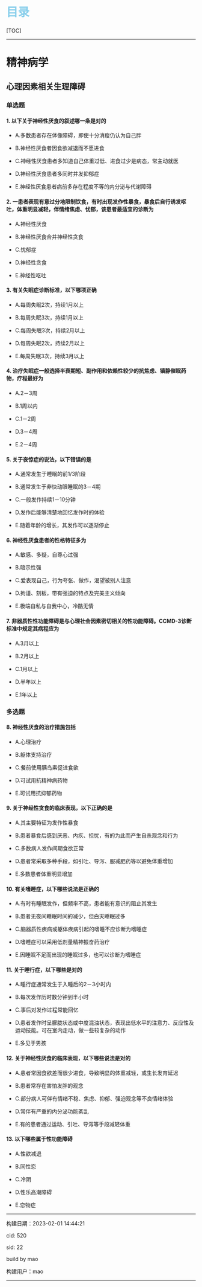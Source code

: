 
<h1 style="font-size:2.2em;color:skyblue;text-align:left">目录</h1>

[TOC]

---






























# 精神病学

## 心理因素相关生理障碍

### 单选题

#### 1. 以下关于神经性厌食的叙述哪一条是对的

* A.多数患者存在体像障碍，即使十分消瘦仍认为自己胖

* B.神经性厌食者因食欲减退而不愿进食

* C.神经性厌食患者多知道自己体重过低、进食过少是病态，常主动就医

* D.神经性厌食患者多同时并发抑郁症

* E.神经性厌食患者病前多存在程度不等的内分泌与代谢障碍







#### 2. 一患者表现有意过分地限制饮食，有时出现发作性暴食，暴食后自行诱发呕吐，体重明显减轻，伴情绪焦虑、忧郁，该患者最适宜的诊断为

* A.神经性厌食

* B.神经性厌食合并神经性贪食

* C.忧郁症

* D.神经性贪食

* E.神经性呕吐







#### 3. 有关失眠症诊断标准，以下哪项正确

* A.每周失眠2次，持续1月以上

* B.每周失眠3次，持续1月以上

* C.每周失眠3次，持续2月以上

* D.每周失眠2次，持续2月以上

* E.每周失眠3次，持续3月以上







#### 4. 治疗失眠症一般选择半衰期短、副作用和依赖性较少的抗焦虑、镇静催眠药物，疗程最好为

* A.2－3周

* B.1周以内

* C.1－2周

* D.3－4周

* E.2－4周







#### 5. 关于夜惊症的说法，以下错误的是

* A.通常发生于睡眠的前1/3阶段

* B.通常发生于非快动眼睡眠的3－4期

* C.一般发作持续1－10分钟

* D.发作后能够清楚地回忆发作时的体验

* E.随着年龄的增长，其发作可以逐渐停止







#### 6. 神经性厌食患者的性格特征多为

* A.敏感、多疑，自尊心过强

* B.暗示性强

* C.爱表现自己，行为夸张、做作，渴望被别人注意

* D.拘谨、刻板，带有强迫的特点及完美主义倾向

* E.极端自私与自我中心，冷酷无情







#### 7. 非器质性性功能障碍是与心理社会因素密切相关的性功能障碍。CCMD-3诊断标准中规定其病程应为

* A.3月以上

* B.2月以上

* C.1月以上

* D.半年以上

* E.1年以上











### 多选题

#### 8. 神经性厌食的治疗措施包括

* A.心理治疗

* B.躯体支持治疗

* C.餐前使用胰岛素促进食欲

* D.可试用抗精神病药物

* E.可试用抗抑郁药物







#### 9. 关于神经性贪食的临床表现，以下正确的是

* A.其主要特征为发作性暴食

* B.患者暴食后感到厌恶、内疚、担忧，有的为此而产生自杀观念和行为

* C.多数病人发作间期食欲正常

* D.患者常采取多种手段，如引吐、导泻、服减肥药等以避免体重增加

* E.多数患者体重明显增加







#### 10. 有关嗜睡症，以下哪些说法是正确的

* A.有时有睡眠发作，但频率不高，患者能有意识的阻止其发生

* B.患者无夜间睡眠时间的减少，但白天睡眠过多

* C.脑器质性疾病或躯体疾病引起的嗜睡不应诊断为嗜睡症

* D.嗜睡症可以采用低剂量精神振奋药治疗

* E.因睡眠不足而出现的睡眠过多，也可以诊断为嗜睡症







#### 11. 关于睡行症，以下哪些是对的

* A.睡行症通常发生于入睡后的2－3小时内

* B.每次发作历时数分钟到半小时

* C.事后对发作过程常能回忆

* D.患者发作时呈朦胧状态或中度混浊状态，表现出低水平的注意力、反应性及运动技能。可在室内走动，做一些较复杂的动作

* E.多见于男孩







#### 12. 关于神经性厌食的临床表现，以下哪些说法是对的

* A.患者常因食欲差而很少进食，导致明显的体重减轻，或生长发育延迟

* B.患者常存在害怕发胖的观念

* C.部分病人可伴有情绪不稳、焦虑、抑郁、强迫观念等不良情绪体验

* D.常伴有严重的内分泌功能紊乱

* E.有的患者通过运动、引吐、导泻等手段减轻体重







#### 13. 以下哪些属于性功能障碍

* A.性欲减退

* B.同性恋

* C.冷阴

* D.性乐高潮障碍

* E.恋物症

















---

构建日期：2023-02-01 14:44:21

cid: 520

sid: 22

build  by  mao

构建用户：mao

---